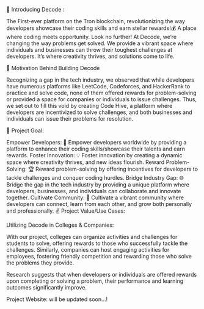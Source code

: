 🌟 Introducing Decode :

The First-ever platform on the Tron blockchain, revolutionizing the way developers showcase their coding skills and earn stellar rewards!:moneybag: A place where coding meets opportunity. Look no further! At Decode, we’re changing the way problems get solved. We provide a vibrant space where individuals and businesses can throw their toughest challenges at developers. It’s where creativity thrives, and solutions come to life.

🏹 Motivation Behind Building Decode

Recognizing a gap in the tech industry, we observed that while developers have numerous platforms like LeetCode, Codeforces, and HackerRank to practice and solve code, none of them offered rewards for problem-solving or provided a space for companies or individuals to issue challenges. Thus, we set out to fill this void by creating Code Hive, a platform where developers are incentivized to solve challenges, and both businesses and individuals can issue their problems for resolution.

🎯 Project Goal:

Empower Developers: 🚀 Empower developers worldwide by providing a platform to enhance their coding skills/showcase their talents and earn rewards. Foster Innovation: 💡 Foster innovation by creating a dynamic space where creativity thrives, and new ideas flourish. Reward Problem-Solving: 🏆 Reward problem-solving by offering incentives for developers to tackle challenges and conquer coding hurdles. Bridge Industry Gap: 🌐 Bridge the gap in the tech industry by providing a unique platform where developers, businesses, and individuals can collaborate and innovate together. Cultivate Community: 🤝 Cultivate a vibrant community where developers can connect, learn from each other, and grow both personally and professionally. ✌️ Project Value/Use Cases:

Utilizing Decode in Colleges & Companies:

With our project, colleges can organize activities and challenges for students to solve, offering rewards to those who successfully tackle the challenges. Similarly, companies can host engaging activities for employees, fostering friendly competition and rewarding those who solve the problems they provide.

Research suggests that when developers or individuals are offered rewards upon completing or solving a problem, their performance and learning outcomes significantly improve.

Project Website: will be updated soon...!
